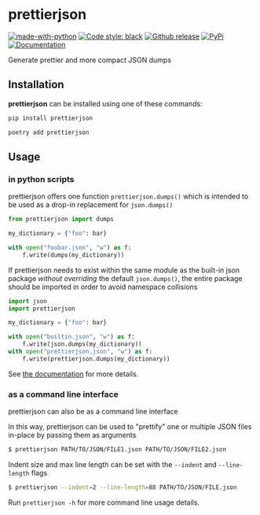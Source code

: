 # prettierjson

[![made-with-python](https://img.shields.io/badge/Made%20with-Python-1f425f.svg?style=flat-square)](https://www.python.org/)
[![Code style: black](https://img.shields.io/badge/code%20style-black-000000.svg?style=flat-square)](https://github.com/psf/black)
[![Github release](https://img.shields.io/badge/release-1.0.1-blue.svg?style=flat-square)](https://github.com/brianburwell11/prettierjson/releases/tag/1.0.1)
[![PyPi](https://img.shields.io/badge/-PyPi-white.svg?logo=pypi&labelColor=4B8BBE&logoColor=FFD43B&style=flat-square)](https://pypi.org/project/prettierjson/)
[![Documentation](https://img.shields.io/badge/-Documentation-2980b9.svg?logo=readthedocs&labelColor=2980b9&logoColor=FFFFFF&style=flat-square)][documentation]

Generate prettier and more compact JSON dumps

## Installation

**prettierjson** can be installed using one of these commands:

```sh
pip install prettierjson
```

```sh
poetry add prettierjson
```

## Usage

### in python scripts

prettierjson offers one function `prettierjson.dumps()` which is intended to be used as a drop-in replacement for `json.dumps()`

```python
from prettierjson import dumps

my_dictionary = {"foo": bar}

with open("foobar.json", "w") as f:
    f.write(dumps(my_dictionary))
```

If prettierjson needs to exist within the same module as the built-in json package _without overriding_ the default `json.dumps()`, the entire package should be imported in order to avoid namespace collisions
```python
import json
import prettierjson

my_dictionary = {"foo": bar}

with open("builtin.json", "w") as f:
    f.write(json.dumps(my_dictionary))
with open("prettierjson.json", "w") as f:
    f.write(prettierjson.dumps(my_dictionary))
```

See [the documentation][documentation] for more details.


### as a command line interface

prettierjson can also be as a command line interface

In this way, prettierjson can be used to "prettify" one or multiple JSON files in-place by passing them as arguments
```sh
$ prettierjson PATH/TO/JSON/FILE1.json PATH/TO/JSON/FILE2.json
```

Indent size and max line length can be set with the `--indent` and `--line-length` flags
```sh
$ prettierjson --indent=2 --line-length=88 PATH/TO/JSON/FILE.json
```

Run `prettierjson -h` for more command line usage details.


<!-- links -->
[poetry]: https://python-poetry.org/docs/
[changelog]: docs/CHANGELOG.md
[documentation]: https://github.com/brianburwell11/prettierjson/wiki
